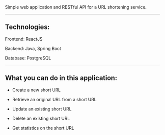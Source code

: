Simple web application and RESTful API for a URL shortening service.
_________________________________

<h2>Technologies:</h2>

Frontend:
ReactJS

Backend:
Java, Spring Boot

Database:
PostgreSQL

_________________________________


<h2>What you can do in this application:</h2>

* Create a new short URL

* Retrieve an original URL from a short URL

* Update an existing short URL

* Delete an existing short URL

* Get statistics on the short URL

